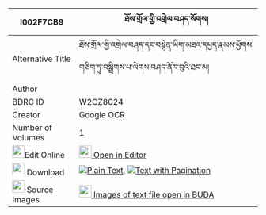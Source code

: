 |I002F7CB9|ཐོས་གྲོལ་གྱི་འགྲེལ་བཤད་སོགས། 
| --- | --- 
|Alternative Title |ཐོས་གྲོལ་གྱི་འགྲེལ་བཤད་དང་བསྙེན་ཡིག་མཐའ་དཔྱད་རྣམས་ཕྱོགས་གཅིག་ཏུ་བསྒྲིགས་པ་ལེགས་བཤད་ནོར་བུའི་ཐང་མ།
|Author | 
|BDRC ID | W2CZ8024
|Creator | Google OCR
|Number of Volumes| 1
|<img width="25" src="https://img.icons8.com/color/25/000000/edit-property.png">Edit Online| [<img width="25" src="https://avatars.githubusercontent.com/u/45091458?s=200&v=4"> Open in Editor](http://editor.openpecha.org/I002F7CB9)
|<img width="25" src="https://img.icons8.com/fluent/48/000000/download-2.png"/>  Download | [![](https://img.icons8.com/color/20/000000/txt.png)Plain Text](https://github.com/Openpecha/I002F7CB9/releases/download/v1/todrol_gyi_drelshe_sok_plain_I002F7CB9.zip), [![](https://img.icons8.com/color/20/000000/txt.png)Text with Pagination](https://github.com/Openpecha/I002F7CB9/releases/download/v1/todrol_gyi_drelshe_sok_pages_I002F7CB9.zip)
|<img width="25" src="https://img.icons8.com/plasticine/100/000000/pictures-folder.png"/>  Source Images | [<img width="25" src="https://library.bdrc.io/icons/BUDA-small.svg"> Images of text file open in BUDA](https://library.bdrc.io/show/bdr:W2CZ8024)